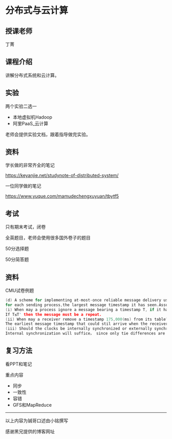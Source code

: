 # 分布式与云计算

## 授课老师

丁菁

## 课程介绍

讲解分布式系统和云计算。

## 实验

两个实验二选一

- 本地虚拟机Hadoop
- 阿里PaaS_云计算

老师会提供实验文档，跟着指导做完实验。

## 资料

学长做的非常齐全的笔记

https://keyanjie.net/studynote-of-distributed-system/

一位同学做的笔记

https://www.yuque.com/mamudechengxuyuan/tbytf5

## 考试

只有期末考试，闭卷

全英题目，老师会使用很多国外卷子的题目

50分选择题

50分简答题

## 资料

CMU试卷例题

```C
(d) A scheme for implementing at-most-once reliable message delivery usessynchronized clocks to reject duplicate messages.Processes place their local clock value(a timestamp) in the messages they send.Each receiver keeps a table giving,
for each sending process,the largest message timestamp it has seen.Assume that clocks are synchronized to within 100ms, and that messages can arrive at most 50ms after transmission(15pts)
(i) When may a process ignore a message bearing a timestamp T, if it has recordedthe last message received from that process as having timestamp T?(5pts)
If T≤T' then the message must be a repeat.
(ii) When may a receiver remove a timestamp 175,000(ms) from its table?(Hint：use the receiver's local clock value.) (5pts)
The earliest message timestamp that could stil arrive when the receiver's clock is r is r-100-50.If this is to beat least 175,000(so that we can not mistakenly receive a duplicate) ,we need r-150=175,000， i.e.r=175,150.
(iii) Should the clocks be internally synchronized or externally synchronized ?(5pts)
Internal synchronization will suffice， since only tie differences are relevant.
```

## 复习方法

看PPT和笔记

重点内容

- 同步
- 一致性
- 容错
- GFS和MapReduce

---

以上内容为铖哥口述由小铭撰写

感谢黑兄提供的博客网址


